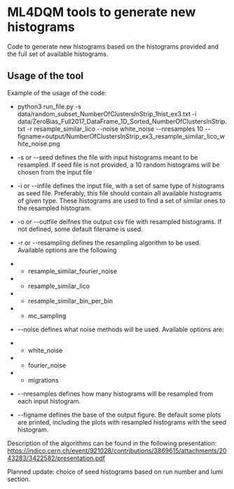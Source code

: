 # ML4DQM tools to generate new histograms
Code to generate new histograms based on the histograms provided and the full set of available histograms. 


## Usage of the tool

Example of the usage of the code:

* python3 run_file.py -s data/random_subset_NumberOfClustersInStrip_1hist_ex3.txt -i data/ZeroBias_Full2017_DataFrame_1D_Sorted_NumberOfClustersInStrip.txt -r resample_similar_lico --noise white_noise --nresamples 10 --figname=output/NumberOfClustersInStrip_ex3_resample_similar_lico_white_noise.png

* -s or --seed defines the file with input histograms meant to be resampled. If seed file is not provided, a 10 random histograms will be chosen from the input file
* -i or --infile defines the input file, with a set of same type of histograms as seed file. Preferably, this file should contain all available histograms of given type. These histograms are used to find a set of similar ones to the resampled histogram.
* -o or --outfile deifnes the output csv file with resampled histograms. If not defined, some default filename is used.
* -r or --resampling defines the resampling algorithm to be used. Available options are the following
* * resample_similar_fourier_noise
* * resample_similar_lico
* * resample_similar_bin_per_bin
* * mc_sampling
* --noise defines what noise methods will be used. Available options are:
* * white_noise
* * fourier_noise
* * migrations
* --nresamples defines how many histograms will be resampled from each input histogram.
* --figname defines the base of the output figure. Be default some plots are printed, including the plots with resampled histograms with the seed histogram.

Description of the algorithms can be found in the following presentation: https://indico.cern.ch/event/921028/contributions/3869615/attachments/2043283/3422582/presentation.pdf


Planned update: choice of seed histograms based on run number and lumi section.
